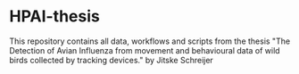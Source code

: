 # HPAI-thesis
This repository contains all data, workflows and scripts from the thesis "The Detection of Avian Influenza from movement and behavioural data of wild birds collected by tracking devices." by Jitske Schreijer
